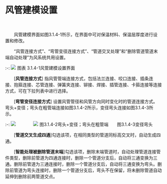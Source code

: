 

# 风管建模设置
<br/>

&emsp;&emsp;风管建模界面如图3.1.4-1所示，在界面中可对保温材料、保温层厚度进行设置和修改。

&emsp;&emsp;“风管连接方式”、“弯管变径连接方式”、“管道交叉处理”和“删除管道管道末端自动处理”为风系统共用设置。
<br/>

:-: ![](images/29.png)
图表 3.1.4-1风管建模设置界面
<br/>

&emsp;&emsp;[**风管连接方式**] 指风管管端连接方式，包括法兰连接、咬口连接、插条连接、抱箍连接、芯管连接、弹簧夹连接、铆接、焊接、插管连接、卡箍连接等连接方式，可在下拉列表中进行选择。

&emsp;&emsp;[**弯管变径连接方式**] 设置风管管径和风管方向同时变化时的管道连接方式。弯头+变径；弯头在粗管端连接如图3.1.4-2所示，变径弯头连接如图3.1.4-3所示。
<br/>


:-: ![](images/30.png)&emsp;&emsp;&emsp;&emsp;![](images/31.png)
图3.1.4-2弯头+变径；弯头在粗管端       图3.1.4-3变径弯头
<br/>

&emsp;&emsp;[**管道交叉生成四通**]勾选该项，在相同类型的管道同标高交叉时，自动生成四通。

&emsp;&emsp;[**智能处理被删除管道末端**]勾选该项，删除末端管道时，自动处理管道连接管件类型，删除前管道为四通连接时，删除一个管道分支后，自动将三通变换为三通。删除前管道为三通连接时，删除一个管道分支后，自动将三通变换为弯头。删除前管道为弯头连接时，删除一个管道分支后，弯头不在保留，将未删除管道自动延伸到删除前两管道交点。